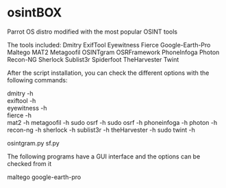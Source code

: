 # osintBOX
Parrot OS distro modified with the most popular OSINT tools

The tools included:
Dmitry ExifTool Eyewitness Fierce Google-Earth-Pro Maltego MAT2 Metagoofil OSINTgram OSRFramework PhoneInfoga Photon Recon-NG Sherlock Sublist3r Spiderfoot TheHarvester Twint

After the script installation, you can check the different options with the following commands:

dmitry -h  
exiftool -h  
eyewitness -h  
fierce -h  
mat2 -h
metagoofil -h
sudo osrf -h
sudo osrf -h
phoneinfoga -h
photon -h
recon-ng -h
sherlock -h
sublist3r -h
theHarvester -h
sudo twint -h

osintgram.py
sf.py

The following programs have a GUI interface and the options can be checked from it

maltego
google-earth-pro
